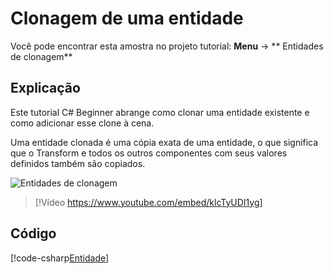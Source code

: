 # Clonagem de uma entidade
Você pode encontrar esta amostra no projeto tutorial: **Menu** → ** Entidades de clonagem**

## Explicação
Este tutorial C# Beginner abrange como clonar uma entidade existente e como adicionar esse clone à cena.

Uma entidade clonada é uma cópia exata de uma entidade, o que significa que o Transform e todos os outros componentes com seus valores definidos também são copiados.

![ Entidades de clonagem](media/cloning-entities.webp)

> [!Vídeo https://www.youtube.com/embed/klcTyUDI1yg]

## Código
[!code-csharp[Entidade](../../../../stride/samples/Tutorials/CSharpBeginner/CSharpBeginner/CSharpBeginner.Game/Code/CloneEntityDemo.cs)]
